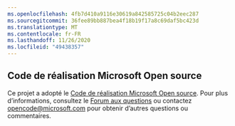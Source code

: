 ```yaml
---
ms.openlocfilehash: 4fb7d410a9116e30619a842585725c04b2eec287
ms.sourcegitcommit: 36fee89bb887bea4f18b19f17a8c69daf5bc423d
ms.translationtype: MT
ms.contentlocale: fr-FR
ms.lasthandoff: 11/26/2020
ms.locfileid: "49438357"
---
```

## <a name="microsoft-open-source-code-of-conduct"></a>Code de réalisation Microsoft Open source
Ce projet a adopté le [Code de réalisation Microsoft Open source](https://opensource.microsoft.com/codeofconduct/).
Pour plus d’informations, consultez le [Forum aux questions](https://opensource.microsoft.com/codeofconduct/faq/) ou contactez [opencode@microsoft.com](mailto:opencode@microsoft.com) pour obtenir d’autres questions ou commentaires.